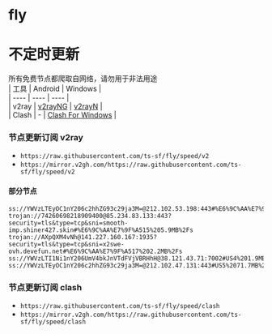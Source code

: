 # fly
# 不定时更新
所有免费节点都爬取自网络，请勿用于非法用途  
|  工具  | Android  | Windows  |  
|  ----  | ----   | ----  |  
| v2ray  | [v2rayNG](https://github.com/2dust/v2rayNG/releases) | [v2rayN](https://github.com/2dust/v2rayN/releases) |  
| Clash  | - | [Clash For Windows](https://github.com/2dust/clashN/releases) | 
  
### 节点更新订阅  v2ray
- `https://raw.githubusercontent.com/ts-sf/fly/speed/v2`  
- `https://mirror.v2gh.com/https://raw.githubusercontent.com/ts-sf/fly/speed/v2`  

#### 部分节点  
``` 
ss://YWVzLTEyOC1nY206c2hhZG93c29ja3M=@212.102.53.198:443#%E6%9C%AA%E7%9F%A510%203.6MB%2Fs
trojan://74260698218909400@85.234.83.133:443?security=tls&type=tcp&sni=smooth-imp.shiner427.skin#%E6%9C%AA%E7%9F%A515%205.9MB%2Fs
trojan://AXpQXM4vNh@141.227.160.167:1935?security=tls&type=tcp&sni=x2swe-ovh.devefun.net#%E6%9C%AA%E7%9F%A517%202.2MB%2Fs
ss://YWVzLTI1Ni1nY206UmV4bkJnVTdFVjVBRHhH@38.121.43.71:7002#US4%201.9MB%2Fs
ss://YWVzLTEyOC1nY206c2hhZG93c29ja3M=@212.102.47.131:443#US5%2071.7MB%2Fs
```
### 节点更新订阅  clash
- `https://raw.githubusercontent.com/ts-sf/fly/speed/clash`  
- `https://mirror.v2gh.com/https://raw.githubusercontent.com/ts-sf/fly/speed/clash`  


